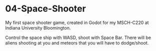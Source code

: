 # 04-Space-Shooter

My first space shooter game, created in Godot for my MSCH-C220 at Indiana University Bloomington.

Control the space ship with WASD, shoot with Space Bar. There will be aliens shooting at you and meteors that you will have to dodge/shoot. 
